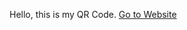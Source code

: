 Hello, this is my QR Code.
[Go to Website](https://andguyen1.github.io/qr-code-component-main/index.html)
